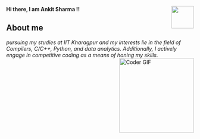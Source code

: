 

**Hi there, I am Ankit Sharma !!**
<img align="right" height="60" src="https://camo.githubusercontent.com/34be1370f5261af51fafd47f049c91446c213f91a294b3dcc7abc5a9cca0d0f3/68747470733a2f2f75706c6f61642e77696b696d656469612e6f72672f77696b6970656469612f656e2f7468756d622f312f31632f4949545f4b68617261677075725f4c6f676f2e7376672f3132303070782d4949545f4b68617261677075725f4c6f676f2e7376672e706e67" data-canonical-src="https://upload.wikimedia.org/wikipedia/en/thumb/1/1c/IIT_Kharagpur_Logo.svg/1200px-IIT_Kharagpur_Logo.svg.png" style="max-width: 100%;">


## About me
*pursuing my studies at IIT Kharagpur and my interests lie in the field of Compilers, C/C++, Python, and data analytics. Additionally, I actively engage in competitive coding as a means of honing my skills.*
<img align="right" src="https://tekkieuni.com/wp-content/uploads/2022/03/9.kid_is_coding_in_different_programming_languages.jpg" alt="Coder GIF" height="200" data-canonical-src="https://media.giphy.com/media/SWoSkN6DxTszqIKEqv/giphy.gif" style="max-width: 100%; display: inline-block;" data-target="animated-image.originalImage">


<!---
ankit3255/ankit3255 is a ✨ special ✨ repository because its `README.md` (this file) appears on your GitHub profile.
You can click the Preview link to take a look at your changes.
--->

